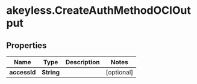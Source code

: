 # akeyless.CreateAuthMethodOCIOutput

## Properties

Name | Type | Description | Notes
------------ | ------------- | ------------- | -------------
**accessId** | **String** |  | [optional] 


